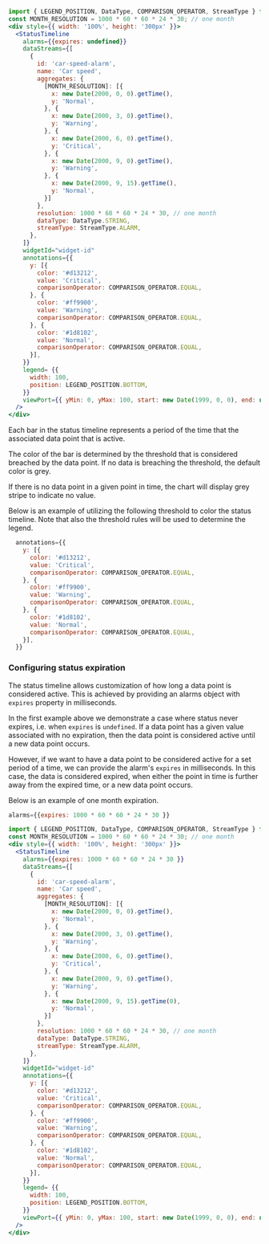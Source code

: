 ```jsx
import { LEGEND_POSITION, DataType, COMPARISON_OPERATOR, StreamType } from '@synchro-charts/core';
const MONTH_RESOLUTION = 1000 * 60 * 60 * 24 * 30; // one month
<div style={{ width: '100%', height: '300px' }}>
  <StatusTimeline
    alarms={{expires: undefined}}
    dataStreams={[
      {
        id: 'car-speed-alarm',
        name: 'Car speed',
        aggregates: {
          [MONTH_RESOLUTION]: [{
            x: new Date(2000, 0, 0).getTime(),
            y: 'Normal',
          }, {
            x: new Date(2000, 3, 0).getTime(),
            y: 'Warning',
          }, {
            x: new Date(2000, 6, 0).getTime(),
            y: 'Critical',
          }, {
            x: new Date(2000, 9, 0).getTime(),
            y: 'Warning',
          }, {
            x: new Date(2000, 9, 15).getTime(),
            y: 'Normal',
          }]
        },
        resolution: 1000 * 60 * 60 * 24 * 30, // one month
        dataType: DataType.STRING,
        streamType: StreamType.ALARM,
      },
    ]}
    widgetId="widget-id"
    annotations={{
      y: [{
        color: '#d13212',
        value: 'Critical',
        comparisonOperator: COMPARISON_OPERATOR.EQUAL,
      }, {
        color: '#ff9900',
        value: 'Warning',
        comparisonOperator: COMPARISON_OPERATOR.EQUAL,
      }, {
        color: '#1d8102',
        value: 'Normal',
        comparisonOperator: COMPARISON_OPERATOR.EQUAL,
      }],
    }}
    legend= {{
      width: 100,
      position: LEGEND_POSITION.BOTTOM,
    }}
    viewPort={{ yMin: 0, yMax: 100, start: new Date(1999, 0, 0), end: new Date(2001, 6, 0) }}
  />
</div>
```

Each bar in the status timeline represents a period of the time that the associated data point that is active. 

The color of the bar is determined by the threshold that is considered breached by the data point. If no data is breaching
the threshold, the default color is grey.

If there is no data point in a given point in time, the chart will display grey stripe to indicate no value.

Below is an example of utilizing the following threshold to color the status timeline.
Note that also the threshold rules will be used to determine the legend.

```jsx static
  annotations={{
    y: [{
      color: '#d13212',
      value: 'Critical',
      comparisonOperator: COMPARISON_OPERATOR.EQUAL,
    }, {
      color: '#ff9900',
      value: 'Warning',
      comparisonOperator: COMPARISON_OPERATOR.EQUAL,
    }, {
      color: '#1d8102',
      value: 'Normal',
      comparisonOperator: COMPARISON_OPERATOR.EQUAL,
    }],
  }}
```



### Configuring status expiration
The status timeline allows customization of how long a data point is considered active. 
This is achieved by providing an alarms object with `expires` property in milliseconds.

In the first example above we demonstrate a case where status never expires, i.e. when `expires` is `undefined`.
If a data point has a given value associated with no expiration, then the data point is considered active until a new data point occurs.

However, if we want to have a data point to be considered active for a set period of a time, we can provide the alarm's `expires` in milliseconds.
In this case, the data is considered expired, when either the point in time is further away from the expired time, or a new data point occurs.

Below is an example of one month expiration.

```jsx static
alarms={{expires: 1000 * 60 * 60 * 24 * 30 }}
```

```jsx
import { LEGEND_POSITION, DataType, COMPARISON_OPERATOR, StreamType } from '@synchro-charts/core';
const MONTH_RESOLUTION = 1000 * 60 * 60 * 24 * 30; // one month
<div style={{ width: '100%', height: '300px' }}>
  <StatusTimeline
    alarms={{expires: 1000 * 60 * 60 * 24 * 30 }}
    dataStreams={[
      {
        id: 'car-speed-alarm',
        name: 'Car speed',
        aggregates: {
          [MONTH_RESOLUTION]: [{
            x: new Date(2000, 0, 0).getTime(),
            y: 'Normal',
          }, {
            x: new Date(2000, 3, 0).getTime(),
            y: 'Warning',
          }, {
            x: new Date(2000, 6, 0).getTime(),
            y: 'Critical',
          }, {
            x: new Date(2000, 9, 0).getTime(),
            y: 'Warning',
          }, {
            x: new Date(2000, 9, 15).getTime(0),
            y: 'Normal',
          }]
        },
        resolution: 1000 * 60 * 60 * 24 * 30, // one month
        dataType: DataType.STRING,
        streamType: StreamType.ALARM,
      },
    ]}
    widgetId="widget-id"
    annotations={{
      y: [{
        color: '#d13212',
        value: 'Critical',
        comparisonOperator: COMPARISON_OPERATOR.EQUAL,
      }, {
        color: '#ff9900',
        value: 'Warning',
        comparisonOperator: COMPARISON_OPERATOR.EQUAL,
      }, {
        color: '#1d8102',
        value: 'Normal',
        comparisonOperator: COMPARISON_OPERATOR.EQUAL,
      }],
    }}
    legend= {{
      width: 100,
      position: LEGEND_POSITION.BOTTOM,
    }}
    viewPort={{ yMin: 0, yMax: 100, start: new Date(1999, 0, 0), end: new Date(2001, 6, 0) }}
  />
</div>
```
